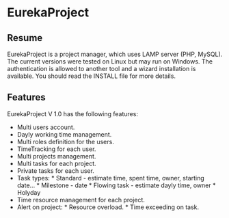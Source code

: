 # EurekaProject

## Resume

EurekaProject is a project manager, which uses LAMP server (PHP, MySQL).
The current versions were tested on Linux but may run on Windows.
The authentication is allowed to another tool and a wizard installation
 is available. You should read the INSTALL file for more details.

## Features

EurekaProject V 1.0 has the following features:
 * Multi users account.
 * Dayly working time management.
 * Multi roles definition for the users.
 * TimeTracking for each user.
 * Multi projects management.
 * Multi tasks for each project.
 * Private tasks for each user.
 * Task types:
		* Standard - estimate time, spent time, owner, starting date...
		* Milestone - date
		* Flowing task - estimate dayly time, owner
		* Holyday
 * Time resource management for each project.
 * Alert on project:
		* Resource overload.
		* Time exceeding on task.



